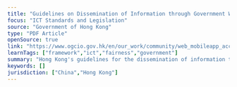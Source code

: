 ```yaml
---
title: "Guidelines on Dissemination of Information through Government Websites"
focus: "ICT Standards and Legislation"
source: "Government of Hong Kong"
type: "PDF Article"
openSource: true
link: "https://www.ogcio.gov.hk/en/our_work/community/web_mobileapp_accessibility/doc/disseminationguidelines.pdf"
learnTags: ["framework","ict","fairness","government"]
summary: "Hong Kong's guidelines for the dissemination of information through government websites."
keywords: []
jurisdiction: ["China","Hong Kong"]
---
```

